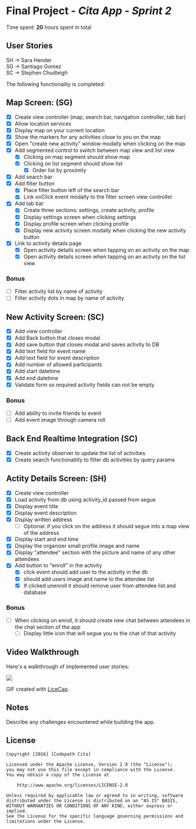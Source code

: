# Final Project - *Cita App - Sprint 2*

Time spent: **20** hours spent in total

## User Stories

SH -> Sara Hender  
SG -> Santiago Gomez  
SC -> Stephen Chudleigh  

The following functionality is completed:

## **Map Screen:** (SG)
- [X] Create view controller (map, search bar, navigation controller, tab bar)
- [X] Allow location services
- [X] Display map on your current location
- [X] Show the markers for any activities close to you on the map
- [X] Open "create new activity" window modally when clicking on the map
- [X] Add segmented control to switch between map view and list view
  - [X] Clicking on map segment should show map
  - [X] Clicking on list segment should show list
    - [X] Order list by proximity
- [X] Add search bar
- [X] Add filter button
  - [X] Place filter button left of the search bar
  - [X] Link onClick event modally to the filter screen view controller
- [X] Add tab bar
  - [X] Create three sections: settings, create activity, profile
  - [X] Display settings screen when clicking settings
  - [X] Display profile screen when clicking profile
  - [X] Display new activity screen modally when clicking the new activity button
- [X] Link to activity details page
  - [X] Open activity details screen when tapping on an activity on the map
  - [X] Open activity details screen when tapping on an activity on the list view
### Bonus
- [ ] Filter activity list by name of activity
- [ ] Filter activity dots in map by name of activity

## **New Activity Screen:** (SC)
- [X] Add view controller
- [X] Add Back button that closes modal
- [X] Add save button that closes modal and saves activity to DB
- [X] Add text field for event name
- [X] Add text field for event description
- [X] Add number of allowed participants
- [X] Add start datetime
- [X] Add end datetime
- [X] Validate form so required activity fields can not be empty
### Bonus
- [ ] Add ability to invite friends to event
- [ ] Add event image through camera roll

## **Back End Realtime Integration** (SC)
- [X] Create activity observer to update the list of activities
- [X] Create search functionatlity to filter db activities by query params

## **Actity Details Screen:** (SH)
- [X] Create view controller
- [X] Load activity from db using activity_id passed from segue
- [X] Display event title
- [X] Display event description
- [X] Display written address
  - [ ] Optional: if you click on the address it should segue into a map view of the address
- [X] Display start and end time
- [X] Display the organizer small profile image and name
- [X] Display "attendee" section with the picture and name of any other attendees
- [X] Add button to "enroll" in the activity
  - [X] click event should add user to the activity in the db
  - [X] should add users image and name to the attendee list
  - [X] If clicked unenroll it should remove user from attendee list and database
### Bonus
- [ ] When clicking on enroll, it should create new chat between attendees in the chat section of the app
  - [ ] Display little icon that will segue you to the chat of that activity

## Video Walkthrough

Here's a walkthrough of implemented user stories:

![](http://i.imgur.com/vK7ERVt.gif)

GIF created with [LiceCap](http://www.cockos.com/licecap/).

## Notes

Describe any challenges encountered while building the app.

## License

    Copyright [2016] [Codepath Cita]

    Licensed under the Apache License, Version 2.0 (the "License");
    you may not use this file except in compliance with the License.
    You may obtain a copy of the License at

        http://www.apache.org/licenses/LICENSE-2.0

    Unless required by applicable law or agreed to in writing, software
    distributed under the License is distributed on an "AS IS" BASIS,
    WITHOUT WARRANTIES OR CONDITIONS OF ANY KIND, either express or implied.
    See the License for the specific language governing permissions and
    limitations under the License.
